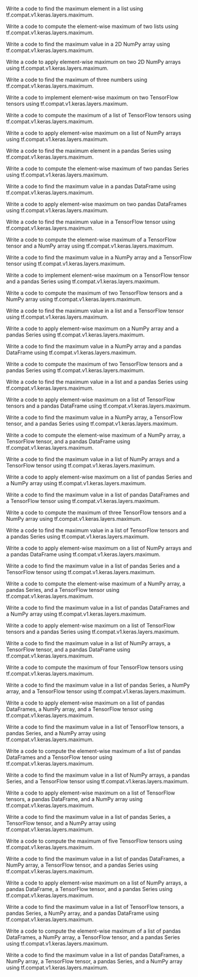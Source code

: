 Write a code to find the maximum element in a list using tf.compat.v1.keras.layers.maximum.

Write a code to compute the element-wise maximum of two lists using tf.compat.v1.keras.layers.maximum.

Write a code to find the maximum value in a 2D NumPy array using tf.compat.v1.keras.layers.maximum.

Write a code to apply element-wise maximum on two 2D NumPy arrays using tf.compat.v1.keras.layers.maximum.

Write a code to find the maximum of three numbers using tf.compat.v1.keras.layers.maximum.

Write a code to implement element-wise maximum on two TensorFlow tensors using tf.compat.v1.keras.layers.maximum.

Write a code to compute the maximum of a list of TensorFlow tensors using tf.compat.v1.keras.layers.maximum.

Write a code to apply element-wise maximum on a list of NumPy arrays using tf.compat.v1.keras.layers.maximum.

Write a code to find the maximum element in a pandas Series using tf.compat.v1.keras.layers.maximum.

Write a code to compute the element-wise maximum of two pandas Series using tf.compat.v1.keras.layers.maximum.

Write a code to find the maximum value in a pandas DataFrame using tf.compat.v1.keras.layers.maximum.

Write a code to apply element-wise maximum on two pandas DataFrames using tf.compat.v1.keras.layers.maximum.

Write a code to find the maximum value in a TensorFlow tensor using tf.compat.v1.keras.layers.maximum.

Write a code to compute the element-wise maximum of a TensorFlow tensor and a NumPy array using tf.compat.v1.keras.layers.maximum.

Write a code to find the maximum value in a NumPy array and a TensorFlow tensor using tf.compat.v1.keras.layers.maximum.

Write a code to implement element-wise maximum on a TensorFlow tensor and a pandas Series using tf.compat.v1.keras.layers.maximum.

Write a code to compute the maximum of two TensorFlow tensors and a NumPy array using tf.compat.v1.keras.layers.maximum.

Write a code to find the maximum value in a list and a TensorFlow tensor using tf.compat.v1.keras.layers.maximum.

Write a code to apply element-wise maximum on a NumPy array and a pandas Series using tf.compat.v1.keras.layers.maximum.

Write a code to find the maximum value in a NumPy array and a pandas DataFrame using tf.compat.v1.keras.layers.maximum.

Write a code to compute the maximum of two TensorFlow tensors and a pandas Series using tf.compat.v1.keras.layers.maximum.

Write a code to find the maximum value in a list and a pandas Series using tf.compat.v1.keras.layers.maximum.

Write a code to apply element-wise maximum on a list of TensorFlow tensors and a pandas DataFrame using tf.compat.v1.keras.layers.maximum.

Write a code to find the maximum value in a NumPy array, a TensorFlow tensor, and a pandas Series using tf.compat.v1.keras.layers.maximum.

Write a code to compute the element-wise maximum of a NumPy array, a TensorFlow tensor, and a pandas DataFrame using tf.compat.v1.keras.layers.maximum.

Write a code to find the maximum value in a list of NumPy arrays and a TensorFlow tensor using tf.compat.v1.keras.layers.maximum.

Write a code to apply element-wise maximum on a list of pandas Series and a NumPy array using tf.compat.v1.keras.layers.maximum.

Write a code to find the maximum value in a list of pandas DataFrames and a TensorFlow tensor using tf.compat.v1.keras.layers.maximum.

Write a code to compute the maximum of three TensorFlow tensors and a NumPy array using tf.compat.v1.keras.layers.maximum.

Write a code to find the maximum value in a list of TensorFlow tensors and a pandas Series using tf.compat.v1.keras.layers.maximum.

Write a code to apply element-wise maximum on a list of NumPy arrays and a pandas DataFrame using tf.compat.v1.keras.layers.maximum.

Write a code to find the maximum value in a list of pandas Series and a TensorFlow tensor using tf.compat.v1.keras.layers.maximum.

Write a code to compute the element-wise maximum of a NumPy array, a pandas Series, and a TensorFlow tensor using tf.compat.v1.keras.layers.maximum.

Write a code to find the maximum value in a list of pandas DataFrames and a NumPy array using tf.compat.v1.keras.layers.maximum.

Write a code to apply element-wise maximum on a list of TensorFlow tensors and a pandas Series using tf.compat.v1.keras.layers.maximum.

Write a code to find the maximum value in a list of NumPy arrays, a TensorFlow tensor, and a pandas DataFrame using tf.compat.v1.keras.layers.maximum.

Write a code to compute the maximum of four TensorFlow tensors using tf.compat.v1.keras.layers.maximum.

Write a code to find the maximum value in a list of pandas Series, a NumPy array, and a TensorFlow tensor using tf.compat.v1.keras.layers.maximum.

Write a code to apply element-wise maximum on a list of pandas DataFrames, a NumPy array, and a TensorFlow tensor using tf.compat.v1.keras.layers.maximum.

Write a code to find the maximum value in a list of TensorFlow tensors, a pandas Series, and a NumPy array using tf.compat.v1.keras.layers.maximum.

Write a code to compute the element-wise maximum of a list of pandas DataFrames and a TensorFlow tensor using tf.compat.v1.keras.layers.maximum.

Write a code to find the maximum value in a list of NumPy arrays, a pandas Series, and a TensorFlow tensor using tf.compat.v1.keras.layers.maximum.

Write a code to apply element-wise maximum on a list of TensorFlow tensors, a pandas DataFrame, and a NumPy array using tf.compat.v1.keras.layers.maximum.

Write a code to find the maximum value in a list of pandas Series, a TensorFlow tensor, and a NumPy array using tf.compat.v1.keras.layers.maximum.

Write a code to compute the maximum of five TensorFlow tensors using tf.compat.v1.keras.layers.maximum.

Write a code to find the maximum value in a list of pandas DataFrames, a NumPy array, a TensorFlow tensor, and a pandas Series using tf.compat.v1.keras.layers.maximum.

Write a code to apply element-wise maximum on a list of NumPy arrays, a pandas DataFrame, a TensorFlow tensor, and a pandas Series using tf.compat.v1.keras.layers.maximum.

Write a code to find the maximum value in a list of TensorFlow tensors, a pandas Series, a NumPy array, and a pandas DataFrame using tf.compat.v1.keras.layers.maximum.

Write a code to compute the element-wise maximum of a list of pandas DataFrames, a NumPy array, a TensorFlow tensor, and a pandas Series using tf.compat.v1.keras.layers.maximum.

Write a code to find the maximum value in a list of pandas DataFrames, a NumPy array, a TensorFlow tensor, a pandas Series, and a NumPy array using tf.compat.v1.keras.layers.maximum.
